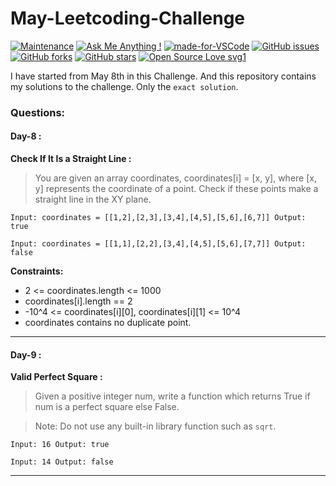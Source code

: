 # May-Leetcoding-Challenge
[![Maintenance](https://img.shields.io/badge/Maintained%3F-yes-green.svg)](https://github.com/sagnik20/may-leetcoding-challenge/graphs/commit-activity) [![Ask Me Anything !](https://img.shields.io/badge/Ask%20me-anything-1abc9c.svg)](https://GitHub.com/sagnik20/ama) [![made-for-VSCode](https://img.shields.io/badge/Made%20for-LeetCode-1f425f.svg)](https://leetcode.com/) [![GitHub issues](https://img.shields.io/github/issues/sagnik20/may-leetcoding-challenge)](https://github.com/sagnik20/may-leetcoding-challenge/issues)
[![GitHub forks](https://img.shields.io/github/forks/sagnik20/may-leetcoding-challenge?style=social)](https://github.com/sagnik20/may-leetcoding-challenge/network) [![GitHub stars](https://img.shields.io/github/stars/sagnik20/may-leetcoding-challenge?style=social)](https://github.com/sagnik20/may-leetcoding-challenge/stargazers) [![Open Source Love svg1](https://badges.frapsoft.com/os/v1/open-source.svg?v=103)](https://github.com/ellerbrock/open-source-badges/)

I have started from May 8th in this Challenge. And this repository contains my solutions to the challenge. Only the `exact solution`.

### Questions: 
#### Day-8 : 
**Check If It Is a Straight Line :** 
>You are given an array coordinates, coordinates[i] = [x, y], where [x, y] represents the coordinate of a point. Check if these points make a straight line in the XY plane.

`Input: coordinates = [[1,2],[2,3],[3,4],[4,5],[5,6],[6,7]]
Output: true`

`Input: coordinates = [[1,1],[2,2],[3,4],[4,5],[5,6],[7,7]]
Output: false`

**Constraints:**
+ 2 <= coordinates.length <= 1000
+ coordinates[i].length == 2
+ -10^4 <= coordinates[i][0], coordinates[i][1] <= 10^4
+ coordinates contains no duplicate point.

***

#### Day-9 : 
**Valid Perfect Square :** 
>Given a positive integer num, write a function which returns True if num is a perfect square else False.

>Note: Do not use any built-in library function such as `sqrt`.

`Input: 16
Output: true`

`Input: 14
Output: false`

***
